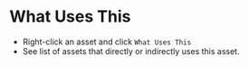# What Uses This

- Right-click an asset and click `What Uses This`
- See list of assets that directly or indirectly uses this asset.